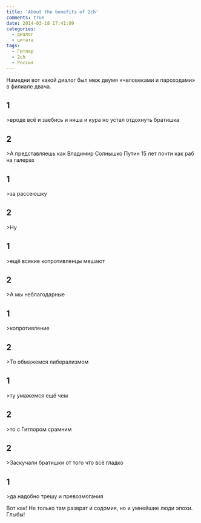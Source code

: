 ```yaml
---
title: 'About the benefits of 2ch'
comments: true
date: 2014-03-18 17:41:09
categories:
  - диалог
  - цитата
tags:
  - Гитлер
  - 2ch
  - Россия
---
```


Намедни вот какой диалог был меж двумя «человеками и пароходами» в филиале двача.

<h2>1</h2>
>вроде всё и заебись и няша и кура но устал отдохнуть братишка

<h2>2</h2>
>А представляешь как Владимир Солнышко Путин 15 лет почти как раб на галерах

<h2>1</h2>
>за рассеюшку

<h2>2</h2>
>Ну

<h2>1</h2>
>ещё всякие копротивленцы мешают

<h2>2</h2>
>А мы неблагодарные

<h2>1</h2>
>копротивление

<h2>2</h2>
>То обмажемся либерализмом

<h2>1</h2>
>ту умажемся ещё чем

<h2>2</h2>
>то с Гитлором срамним

<h2>2</h2>
>Заскучали братишки от того что всё гладко

<h2>1</h2>
>да надобно трешу и превозмогания

Вот как! Не только там разврат и содомия, но и умнейшие люди эпохи. Глыбы!
